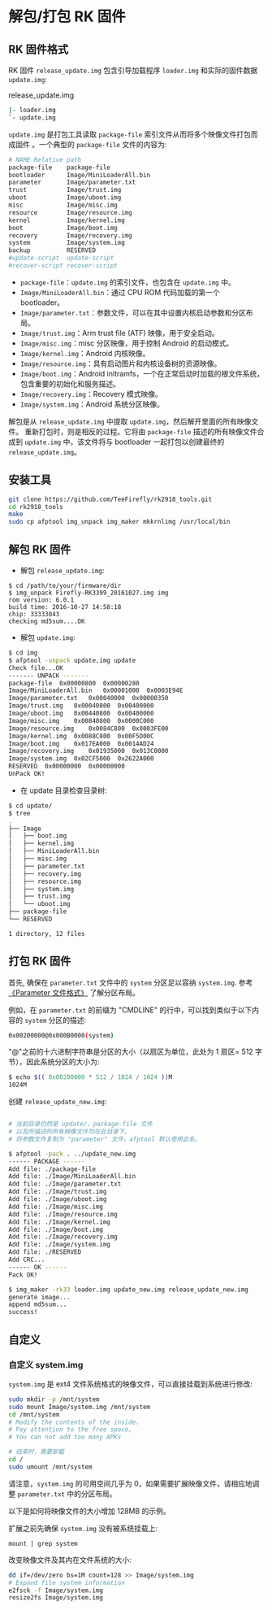 # 解包/打包 RK 固件

## RK 固件格式

RK 固件 `release_update.img` 包含引导加载程序 `loader.img` 和实际的固件数据`update.img`:

release_update.img
```bash
|- loader.img
`- update.img
```

`update.img` 是打包工具读取 `package-file` 索引文件从而将多个映像文件打包而成固件 。一个典型的 `package-file` 文件的内容为:
```bash
# NAME Relative path
package-file    package-file
bootloader      Image/MiniLoaderAll.bin
parameter       Image/parameter.txt
trust           Image/trust.img
uboot           Image/uboot.img
misc            Image/misc.img
resource        Image/resource.img
kernel          Image/kernel.img
boot            Image/boot.img
recovery        Image/recovery.img
system          Image/system.img
backup          RESERVED
#update-script  update-script
#recover-script recover-script
```
 - `package-file`：`update.img` 的索引文件，也包含在 `update.img` 中。
 - `Image/MiniLoaderAll.bin`：通过 CPU ROM 代码加载的第一个 bootloader。
 - `Image/parameter.txt`：参数文件，可以在其中设置内核启动参数和分区布局。
 - `Image/trust.img`：Arm trust file (ATF) 映像，用于安全启动。
 - `Image/misc.img`：misc 分区映像，用于控制 Android 的启动模式。
 - `Image/kernel.img`：Android 内核映像。
 - `Image/resource.img`：具有启动图片和内核设备树的资源映像。
 - `Image/boot.img`：Android initramfs，一个在正常启动时加载的根文件系统，包含重要的初始化和服务描述。
 - `Image/recovery.img`：Recovery 模式映像。
 - `Image/system.img`：Android 系统分区映像。

解包是从 `release_update.img` 中提取 `update.img`，然后解开里面的所有映像文件。 重新打包时，则是相反的过程。它将由 `package-file` 描述的所有映像文件合成到 `update.img` 中，该文件将与 bootloader 一起打包以创建最终的 `release_update.img`。

## 安装工具

```bash
git clone https://github.com/TeeFirefly/rk2918_tools.git
cd rk2918_tools
make
sudo cp afptool img_unpack img_maker mkkrnlimg /usr/local/bin
```

## 解包 RK 固件

 - 解包 `release_update.img`:
  ```
  $ cd /path/to/your/firmware/dir
  $ img_unpack Firefly-RK3399_20161027.img img
  rom version: 6.0.1
  build time: 2016-10-27 14:58:18
  chip: 33333043
  checking md5sum....OK
  ```
 - 解包 `update.img`:
  ```bash
  $ cd img
  $ afptool -unpack update.img update
  Check file...OK
  ------- UNPACK -------
  package-file	0x00000800	0x00000280
  Image/MiniLoaderAll.bin	0x00001000	0x0003E94E
  Image/parameter.txt	0x00040000	0x00000350
  Image/trust.img	0x00040800	0x00400000
  Image/uboot.img	0x00440800	0x00400000
  Image/misc.img	0x00840800	0x0000C000
  Image/resource.img	0x0084C800	0x0003FE00
  Image/kernel.img	0x0088C800	0x00F5D00C
  Image/boot.img	0x017EA000	0x0014AD24
  Image/recovery.img	0x01935000	0x013C0000
  Image/system.img	0x02CF5000	0x2622A000
  RESERVED	0x00000000	0x00000000
  UnPack OK!
  ```
 - 在 update 目录检查目录树:
  ```bash
  $ cd update/
  $ tree
  .
  ├── Image
  │   ├── boot.img
  │   ├── kernel.img
  │   ├── MiniLoaderAll.bin
  │   ├── misc.img
  │   ├── parameter.txt
  │   ├── recovery.img
  │   ├── resource.img
  │   ├── system.img
  │   ├── trust.img
  │   └── uboot.img
  ├── package-file
  └── RESERVED

  1 directory, 12 files
  ```

## 打包 RK 固件

首先, 确保在 `parameter.txt` 文件中的 `system` 分区足以容纳 `system.img`. 参考 [《Parameter 文件格式》](http://www.t-firefly.com/download/Firefly-RK3399/docs/Rockchip%20Parameter%20File%20Format%20Ver1.3.pdf) 了解分区布局。

例如，在 `parameter.txt` 的前缀为 "CMDLINE" 的行中，可以找到类似于以下内容的 `system` 分区的描述:

```bash
0x00200000@0x000B0000(system)
```

"@"之前的十六进制字符串是分区的大小（以扇区为单位，此处为 1 扇区= 512 字节），因此系统分区的大小为:
```bash
$ echo $(( 0x00200000 * 512 / 1024 / 1024 ))M
1024M
```

创建 `release_update_new.img`:
```bash

# 当前目录仍然是 update/，package-file 文件
# 以及所描述的所有映像文件均在此目录下。
# 将参数文件复制为 "parameter" 文件，afptool 默认使用此名。

$ afptool -pack . ../update_new.img
------ PACKAGE ------
Add file: ./package-file
Add file: ./Image/MiniLoaderAll.bin
Add file: ./Image/parameter.txt
Add file: ./Image/trust.img
Add file: ./Image/uboot.img
Add file: ./Image/misc.img
Add file: ./Image/resource.img
Add file: ./Image/kernel.img
Add file: ./Image/boot.img
Add file: ./Image/recovery.img
Add file: ./Image/system.img
Add file: ./RESERVED
Add CRC...
------ OK ------
Pack OK!

$ img_maker -rk33 loader.img update_new.img release_update_new.img
generate image...
append md5sum...
success!
```
## 自定义

### 自定义 system.img

`system.img` 是 ext4 文件系统格式的映像文件，可以直接挂载到系统进行修改:

```bash
sudo mkdir -p /mnt/system
sudo mount Image/system.img /mnt/system
cd /mnt/system
# Modify the contents of the inside.
# Pay attention to the free space, 
# You can not add too many APKs

# 结束时，需要卸载
cd /
sudo umount /mnt/system
```

请注意，`system.img` 的可用空间几乎为 0，如果需要扩展映像文件，请相应地调整 `parameter.txt` 中的分区布局。

以下是如何将映像文件的大小增加 128MB 的示例。

扩展之前先确保 `system.img` 没有被系统挂载上:
```
mount | grep system
```

改变映像文件及其内在文件系统的大小:
```bash
dd if=/dev/zero bs=1M count=128 >> Image/system.img
# Expand file system information
e2fsck -f Image/system.img
resize2fs Image/system.img
```
